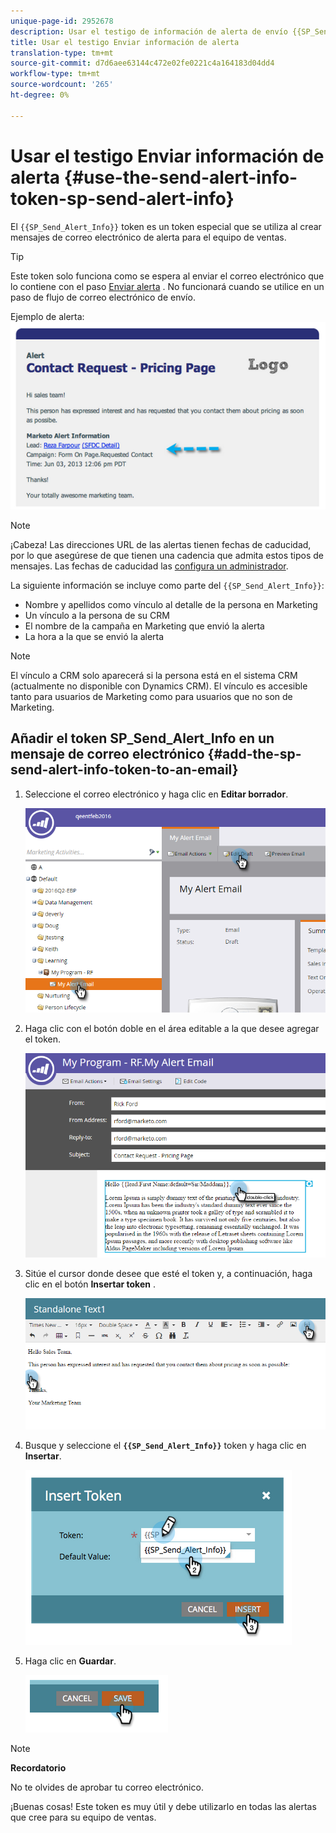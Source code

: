 ```yaml
---
unique-page-id: 2952678
description: Usar el testigo de información de alerta de envío {{SP_Send_Alert_Info}} - Documentos de marketing - Documentación del producto
title: Usar el testigo Enviar información de alerta
translation-type: tm+mt
source-git-commit: d7d6aee63144c472e02fe0221c4a164183d04dd4
workflow-type: tm+mt
source-wordcount: '265'
ht-degree: 0%

---
```



# Usar el testigo Enviar información de alerta {#use-the-send-alert-info-token-sp-send-alert-info}

El `{{SP_Send_Alert_Info}}` token es un token especial que se utiliza al crear mensajes de correo electrónico de alerta para el equipo de ventas.

>[!TIP]
>
>Este token solo funciona como se espera al enviar el correo electrónico que lo contiene con el paso [Enviar alerta](../../../../product-docs/core-marketo-concepts/smart-campaigns/flow-actions/send-alert.md) . No funcionará cuando se utilice en un paso de flujo de correo electrónico de envío.

Ejemplo de alerta:   ![](assets/image2014-9-25-15-3a17-3a58.png)

>[!NOTE]
>
>¡Cabeza! Las direcciones URL de las alertas tienen fechas de caducidad, por lo que asegúrese de que tienen una cadencia que admita estos tipos de mensajes. Las fechas de caducidad las [configura un administrador](../../../../product-docs/administration/settings/edit-link-expiration-in-reports-and-alerts.md).

La siguiente información se incluye como parte del `{{SP_Send_Alert_Info}}`:

* Nombre y apellidos como vínculo al detalle de la persona en Marketing
* Un vínculo a la persona de su CRM
* El nombre de la campaña en Marketing que envió la alerta
* La hora a la que se envió la alerta

>[!NOTE]
>
>El vínculo a CRM solo aparecerá si la persona está en el sistema CRM (actualmente no disponible con Dynamics CRM). El vínculo es accesible tanto para usuarios de Marketing como para usuarios que no son de Marketing.

## Añadir el token SP_Send_Alert_Info en un mensaje de correo electrónico {#add-the-sp-send-alert-info-token-to-an-email}

1. Seleccione el correo electrónico y haga clic en **Editar borrador**.

   ![](assets/one-3.png)

1. Haga clic con el botón doble en el área editable a la que desee agregar el token.

   ![](assets/two-3.png)

1. Sitúe el cursor donde desee que esté el token y, a continuación, haga clic en el botón **Insertar token** .

   ![](assets/three-3.png)

1. Busque y seleccione el **`{{SP_Send_Alert_Info}}`** token y haga clic en **Insertar**.

   ![](assets/image2014-9-25-15-3a19-3a11.png)

1. Haga clic en **Guardar**.

   ![](assets/image2014-9-25-15-3a19-3a24.png)

>[!NOTE]
>
>**Recordatorio**
>
>No te olvides de aprobar tu correo electrónico.

¡Buenas cosas! Este token es muy útil y debe utilizarlo en todas las alertas que cree para su equipo de ventas.